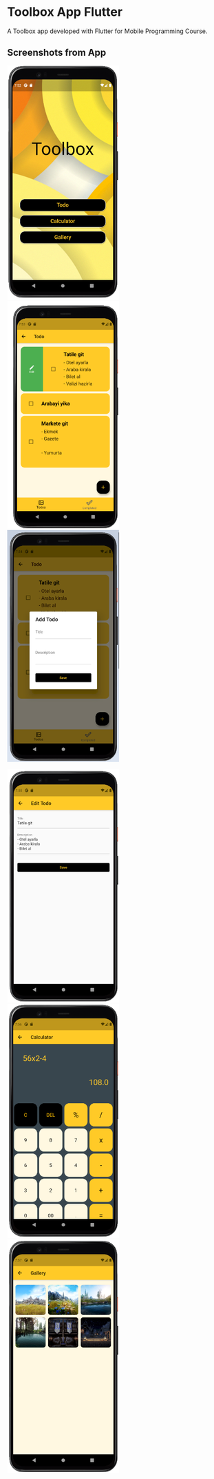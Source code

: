 # Toolbox App Flutter
 
A Toolbox app developed with Flutter for Mobile Programming Course.

## **Screenshots from App** 
<p align="left">
<img src="https://github.com/Solideizer/Toolbox-App-Flutter/blob/main/Untitled.png" width="260">
<img src="https://github.com/Solideizer/Toolbox-App-Flutter/blob/main/Untitled1.png" width="260">
<img src="https://github.com/Solideizer/Toolbox-App-Flutter/blob/main/Untitled2.png" width="260">
</p>
<p align="left">
<img src="https://github.com/Solideizer/Toolbox-App-Flutter/blob/main/Untitled3.png" width="260">
<img src="https://github.com/Solideizer/Toolbox-App-Flutter/blob/main/Untitled4.png" width="260">
<img src="https://github.com/Solideizer/Toolbox-App-Flutter/blob/main/Untitled5.png" width="260">
</p>
